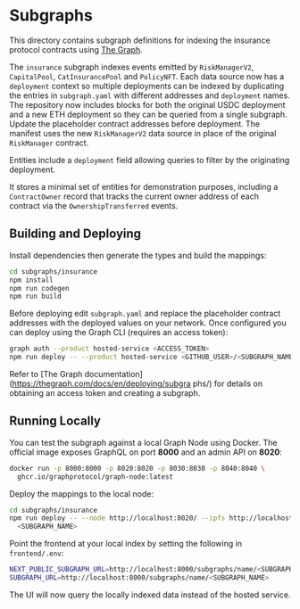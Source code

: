 # Subgraphs

This directory contains subgraph definitions for indexing the insurance
protocol contracts using [The Graph](https://thegraph.com/).

The `insurance` subgraph indexes events emitted by `RiskManagerV2`,
`CapitalPool`, `CatInsurancePool` and `PolicyNFT`. Each data source now has a
`deployment` context so multiple deployments can be indexed by duplicating the
entries in `subgraph.yaml` with different addresses and `deployment` names. The
repository now includes blocks for both the original USDC deployment and a new
ETH deployment so they can be queried from a single subgraph. Update the
placeholder contract addresses before deployment. The manifest uses the new
`RiskManagerV2` data source in place of the original `RiskManager` contract.

Entities include a `deployment` field allowing queries to filter by the
originating deployment.

It stores a minimal set of entities for demonstration purposes, including a
`ContractOwner` record that tracks the current owner address of each contract
via the `OwnershipTransferred` events.

## Building and Deploying

Install dependencies then generate the types and build the mappings:

```bash
cd subgraphs/insurance
npm install
npm run codegen
npm run build
```

Before deploying edit `subgraph.yaml` and replace the placeholder contract
addresses with the deployed values on your network. Once configured you can
deploy using the Graph CLI (requires an access token):

```bash
graph auth --product hosted-service <ACCESS_TOKEN>
npm run deploy -- --product hosted-service <GITHUB_USER>/<SUBGRAPH_NAME>
```

Refer to [The Graph documentation](https://thegraph.com/docs/en/deploying/subgra
phs/) for details on obtaining an access token and creating a subgraph.

## Running Locally

You can test the subgraph against a local Graph Node using Docker. The official
image exposes GraphQL on port **8000** and an admin API on **8020**:

```bash
docker run -p 8000:8000 -p 8020:8020 -p 8030:8030 -p 8040:8040 \
  ghcr.io/graphprotocol/graph-node:latest
```

Deploy the mappings to the local node:

```bash
cd subgraphs/insurance
npm run deploy -- --node http://localhost:8020/ --ipfs http://localhost:5001 \
  <SUBGRAPH_NAME>
```

Point the frontend at your local index by setting the following in
`frontend/.env`:

```bash
NEXT_PUBLIC_SUBGRAPH_URL=http://localhost:8000/subgraphs/name/<SUBGRAPH_NAME>
SUBGRAPH_URL=http://localhost:8000/subgraphs/name/<SUBGRAPH_NAME>
```

The UI will now query the locally indexed data instead of the hosted service.

